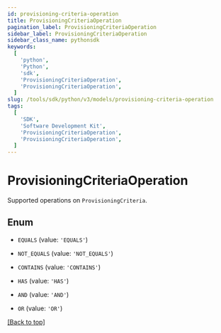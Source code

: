 ```yaml
---
id: provisioning-criteria-operation
title: ProvisioningCriteriaOperation
pagination_label: ProvisioningCriteriaOperation
sidebar_label: ProvisioningCriteriaOperation
sidebar_class_name: pythonsdk
keywords:
  [
    'python',
    'Python',
    'sdk',
    'ProvisioningCriteriaOperation',
    'ProvisioningCriteriaOperation',
  ]
slug: /tools/sdk/python/v3/models/provisioning-criteria-operation
tags:
  [
    'SDK',
    'Software Development Kit',
    'ProvisioningCriteriaOperation',
    'ProvisioningCriteriaOperation',
  ]
---
```


# ProvisioningCriteriaOperation

Supported operations on `ProvisioningCriteria`.

## Enum

- `EQUALS` (value: `'EQUALS'`)

- `NOT_EQUALS` (value: `'NOT_EQUALS'`)

- `CONTAINS` (value: `'CONTAINS'`)

- `HAS` (value: `'HAS'`)

- `AND` (value: `'AND'`)

- `OR` (value: `'OR'`)

[[Back to top]](#)
